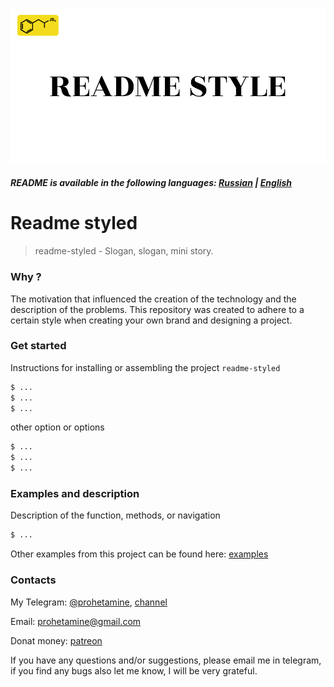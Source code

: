 ![logo](https://github.com/prohetamine/readme-styled/blob/main/media/logo.png)

##### README is available in the following languages: [Russian](https://github.com/prohetamine/readme-styled/blob/main/README/russian.md) | [English](https://github.com/prohetamine/readme-styled/blob/main/README.md)


# Readme styled

> readme-styled - Slogan, slogan, mini story.

### Why ?
The motivation that influenced the creation of the technology and the description of the problems. This repository was created to adhere to a certain style when creating your own brand and designing a project.

### Get started

Instructions for installing or assembling the project ```readme-styled```

```sh
$ ...
$ ...
$ ...
```

other option or options

```sh
$ ...
$ ...
$ ...
```

### Examples and description

Description of the function, methods, or navigation

```sh
$ ...
```

Other examples from this project can be found here: [examples](https://github.com/prohetamine/readme-styled/blob/main/examples)

### Contacts

My Telegram: [@prohetamine](https://t.me/prohetamine), [channel](https://t.me/prohetamines)

Email: prohetamine@gmail.com

Donat money: [patreon](https://www.patreon.com/prohetamine)

If you have any questions and/or suggestions, please email me in telegram, if you find any bugs also let me know, I will be very grateful.
